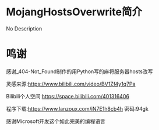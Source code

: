 # MojangHostsOverwrite简介

No Description

# 鸣谢

感谢_404-Not_Found制作的用Python写的麻将服务器hosts改写

灵感来源:https://www.bilibili.com/video/BV1Zf4y1q7Pa

Bilibili个人空间:https://space.bilibili.com/401316406

程序下载:https://www.lanzoux.com/iN7E1h8cb4h 密码:94gk

感谢Microsoft开发这个如此完美的编程语言
